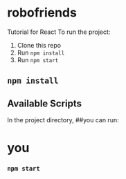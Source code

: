 # robofriends

Tutorial for React To run the project:

1. Clone this repo
2. Run `npm install`
3. Run `npm start`

## `npm install`

## Available Scripts

In the project directory, ##you can run:

# you

### `npm start`


